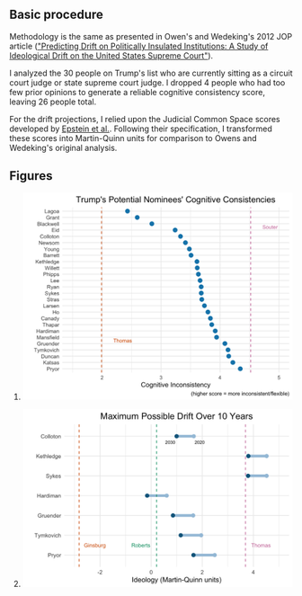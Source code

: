 ## Basic procedure

Methodology is the same as presented in Owen's and Wedeking's 2012 JOP article (["Predicting Drift on Politically Insulated Institutions: A Study of Ideological Drift on the United States Supreme Court"](https://www.journals.uchicago.edu/doi/abs/10.1017/S0022381611001691)).

I analyzed the 30 people on Trump's list who are currently sitting as a circuit court judge or state supreme court judge. I dropped 4 people who had too few prior opinions to generate a reliable cognitive consistency score, leaving 26 people total.

For the drift projections, I relied upon the Judicial Common Space scores developed by [Epstein et al.](http://epstein.wustl.edu/research/JCS.html). Following their specification, I transformed these scores into Martin-Quinn units for comparison to Owens and Wedeking's original analysis.

## Figures

1. ![Cognitive consistencies](figures/figure1.png)

2. ![Drift dumbbells](figures/figure2.png)